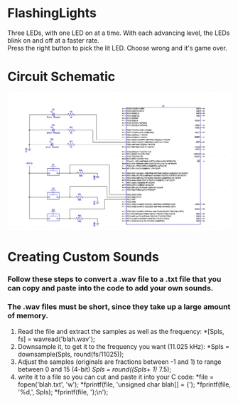 # FlashingLights
Three LEDs, with one LED on at a time.  With each advancing level, the LEDs blink on and off at a faster rate.  
Press the right button to pick the lit LED.  Choose wrong and it's game over.

# Circuit Schematic
![Alt text](https://github.com/Beezlie/FlashingLights/blob/master/Circuit%20Schematics.PNG?raw=true "Title")

# Creating Custom Sounds
### Follow these steps to convert a .wav file to a .txt file that you can copy and paste into the code to add your own sounds.
### The .wav files must be short, since they take up a large amount of memory.

1. Read the file and extract the samples as well as the frequency:
*[Spls, fs] = wavread('blah.wav');
2. Downsample it, to get it to the frequency you want (11.025 kHz):
*Spls = downsample(Spls, round(fs/11025));
3. Adjust the samples (originals are fractions between -1 and 1) to range between 0 and 15 (4-bit)
*Spls = round((Spls+ 1)* 7.5);
4. write it to a file so you can cut and paste it into your C code:
*file = fopen('blah.txt', 'w');
*fprintf(file, 'unsigned char blah[] = {');
*fprintf(file, '%d,', Spls);
*fprintf(file, '};\n');
